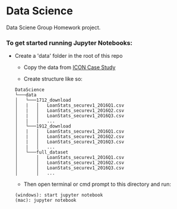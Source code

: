# Data Science

Data Sciene Group Homework project.

### To get started running Jupyter Notebooks: 

- Create a 'data' folder in the root of this repo
    - Copy the data from [ICON Case Study](https://uiowa.instructure.com/courses/147996/files/folder/LendingClub%20Case%20Study)

    - Create structure like so:
    
    ```
    DataScience
    └───data
    │   └───1712_download
    │   |   │   LoanStats_securev1_2016Q1.csv
    │   |   │   LoanStats_securev1_2016Q2.csv
    │   |   │   LoanStats_securev1_2016Q3.csv
    │   |   │   ...
    │   └───1912_download
    │   |   │   LoanStats_securev1_2016Q1.csv
    │   |   │   LoanStats_securev1_2016Q2.csv
    │   |   │   LoanStats_securev1_2016Q3.csv
    │   |   │   ...
    │   └───full_dataset
    │       │   LoanStats_securev1_2016Q1.csv
    │       │   LoanStats_securev1_2016Q2.csv
    │       │   LoanStats_securev1_2016Q3.csv
    │       │   ...

    ```

    - Then open terminal or cmd prompt to this directory and run:

    ```
    (windows): start jupyter notebook
    (mac): jupyter notebook
    ``` 
